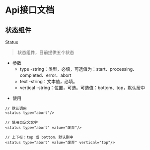# Api接口文档

## 状态组件

Status

> 状态组件，目前提供五个状态

- 参数
  - type -string：类型，必填，可选值为：start、processing、completed、error、abort
  - text -string：文本值，必填。
  - vertical -string：位置，可选。可选值：bottom、top，默认居中

<status type="start" text='开始 start'/>
<status type="processing" text='进行中 processing'/>
<status type="completed" text='已完成 completed'/>
<status type="error" text='错误 error'/>
<status type="abort" text='废弃、终止 abort'/>

- 使用

```vue
// 默认调用
<status type="abort"/>

// 使用自定义文字
<status type="abort" value="废弃"/>

// 上下标：top 或 bottom，默认剧中
<status type="abort" value="废弃" vertical="top"/>
```

